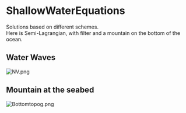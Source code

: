 # ShallowWaterEquations
Solutions based on different schemes.  
Here is Semi-Lagrangian, with filter and a mountain on the bottom of the ocean.
## Water Waves
![NV.png](https://github.com/Bootlegg/ShallowWaterEquations/blob/master/SW2D.png)
## Mountain at the seabed
![Bottomtopog.png](https://github.com/Bootlegg/ShallowWaterEquations/blob/master/bottomtopog.png)